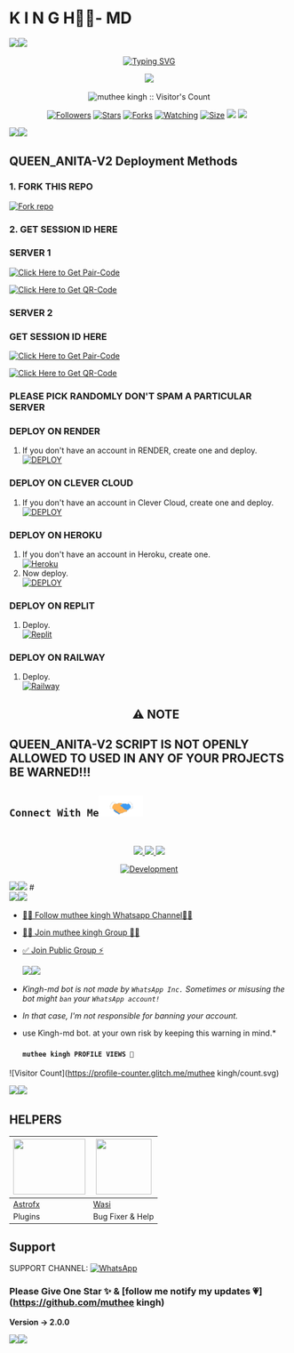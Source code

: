  # K I N G H🌹🥰- MD
   <a><img src='https://i.imgur.com/LyHic3i.gif'/></a><a><img src='https://i.imgur.com/LyHic3i.gif'/></a>
<p align="center">
<p align="center">
  <a href="https://git.io/typing-svg"><img src="https://readme-typing-svg.demolab.com?font=EB+Garamond&weight=800&size=28&duration=4000&pause=1000&random=false&width=435&lines=+•★⃝ KINGH+MD+BOT★⃝•;MULTI-DEVICE+WHATSAPP+BOT;DEVELOPED+BY+MUTHEE+KINGH🌹🥰;RELEASED+DATE+22%2F6%2F2024." alt="Typing SVG" /></a>
 </p>
<p align="center">
<img src="https://telegra.ph/file/a22200a780671e0e32383.jpg"/> 
<p align="center"><img src="https://profile-counter.glitch.me/{muthee kingh}/count.svg" alt="muthee kingh :: Visitor's Count" /></p>
<p align="center">
<a href="https://github.com/DeeCeeXxx/followers"><img title="Followers" src="https://img.shields.io/github/followers/muthee kingh?color=red&style=flat-square"></a>
<a href="https://github.com/muthee kingh/kingh md bot/stargazers/"><img title="Stars" src="https://img.shields.io/github/stars/muthee kingh/Kìngh-md bot?color=blue&style=flat-square"></a>
<a href="https://github.com/DeeCeeXxx/Queen_Anita-V2/network/members"><img title="Forks" src="https://img.shields.io/github/forks/muthee kingh/Kìngh-md bot?color=red&style=flat-square"></a>
<a href="https://github.com/muthee kingh/Kìngh-md bot/watchers"><img title="Watching" src="https://img.shields.io/github/watchers/DeeCeeXxx/Queen_Anita-V2?label=Watchers&color=blue&style=flat-square"></a>
<a href="https://github.com/muthee kingh/Kìngh-md bot/"><img title="Size" src="https://img.shields.io/github/repo-size/muthee kingh/Kìngh-md bot?style=flat-square&color=green"></a>
<a href="https://hits.seeyoufarm.com"><img src="https://hits.seeyoufarm.com/api/count/incr/badge.svg?url=https%3A%2F%2Fgithub.com%2FDeeCeeXxx%2FQueen_Anita-Md&count_bg=%2379C83D&title_bg=%23555555&icon=probot.svg&icon_color=%2300FF6D&title=hits&edge_flat=false"/></a>
<a href="https://github.com/muthee kingh/Kìngh-md bot/graphs/commit-activity"><img height="20" src="https://img.shields.io/badge/Maintained%3F-yes-green.svg"></a>&nbsp;&nbsp;
</p>
<p align='center'>
    </p>
<a><img src='https://i.imgur.com/LyHic3i.gif'/></a><a><img src='https://i.imgur.com/LyHic3i.gif'/></a>
<p align="center">

 ## QUEEN_ANITA-V2 Deployment Methods

### 1. FORK THIS REPO

<a href='https://github.com/muthee kingh/Kìngh-md bot/fork' target="_blank"><img alt='Fork repo' src='https://img.shields.io/badge/Fork This Repo-black?style=for-the-badge&logo=git&logoColor=white'/></a>

### 2. GET SESSION ID HERE

### SERVER 1
 
<a href="https://anita-server-1.onrender.com/pair"><img src="https://img.shields.io/badge/PAIR_CODE-blue" alt="Click Here to Get Pair-Code" width="110"></a>   

<a href="https://anita-server-1.onrender.com/wasiqr"><img src="https://img.shields.io/badge/QR CODE-green" alt="Click Here to Get QR-Code" width="90"></a>

### SERVER 2 
### GET SESSION ID HERE

<a href="https://queen-anita-server-2.onrender.com/pair"><img src="https://img.shields.io/badge/PAIR CODE-red" alt="Click Here to Get Pair-Code" width="110"></a>   

<a href="https://muthee kingh-server-2.onrender.com/wasiqr"><img src="https://img.shields.io/badge/QR CODE-blue" alt="Click Here to Get QR-Code" width="90"></a>
### **PLEASE PICK RANDOMLY DON'T SPAM A PARTICULAR SERVER**


### DEPLOY ON RENDER

1. If you don't have an account in RENDER, create one and deploy.
    <br>
    <a href='https://dashboard.render.com/select-repo?type=web' target="_blank"><img alt='DEPLOY' src='https://img.shields.io/badge/-DEPLOY-black?style=for-the-badge&logo=render&logoColor=white'/></a>


### DEPLOY ON CLEVER CLOUD

1. If you don't have an account in Clever Cloud, create one and deploy.
    <br>
    <a href='https://api.clever-cloud.com/v2/sessions/signup?subscription_source=cta-home-signup' target="_blank"><img alt='DEPLOY' src='https://img.shields.io/badge/-DEPLOY-orange?style=for-the-badge&logo=clever-cloud&logoColor=white'/></a>

### DEPLOY ON HEROKU

1. If you don't have an account in Heroku, create one.
    <br>
    <a href='https://signup.heroku.com/' target="_blank"><img alt='Heroku' src='https://img.shields.io/badge/-Create-purple?style=for-the-badge&logo=heroku&logoColor=white'/></a>
2. Now deploy.
    <br>
    <a href='https://dashboard.heroku.com/new?template=https://github.com/muthee kingh/Kìngh-md bot' target="_blank"><img alt='DEPLOY' src='https://img.shields.io/badge/-DEPLOY-purple?style=for-the-badge&logo=heroku&logoColor=white'/></a>
### DEPLOY ON REPLIT
1. Deploy.
    <br>
    <a href='https://replit.com/github/muthee kingh/Kìngh-md bot' target="_blank"><img alt='Replit' src='https://img.shields.io/badge/-Deploy-red?style=for-the-badge&logo=replit&logoColor=white'/></a>
### DEPLOY ON RAILWAY
1. Deploy.
    <br>
    <a href='https://railway.com/github/muthee kingh/Kìngh-md bot' target="_blank"><img alt='Railway' src='https://img.shields.io/badge/-Deploy-green?style=for-the-badge&logo=railway&logoColor=white'/></a>

    <h2 align="center"> ⚠️ NOTE  </h2>
## QUEEN_ANITA-V2 SCRIPT IS NOT OPENLY ALLOWED TO USED IN ANY OF YOUR PROJECTS BE WARNED!!! 

## ```Connect With Me```<img src="https://github.com/0xAbdulKhalid/0xAbdulKhalid/raw/main/assets/mdImages/handshake.gif" width ="80"></h1> 
 <br> 
<p align="center">
<a href="https://wa.me/254723780545"><img src="https://img.shields.io/badge/Contact David-25D366?style=for-the-badge&logo=whatsapp&logoColor=white" />
<a href="https://whatsapp.com/channel/0029VaZsyQ21XqudOTjyG30Z"><img src="https://img.shields.io/badge/Join Official Channel-25D366?style=for-the-badge&logo=whatsapp&logoColor=white" />
<a href="https://t.me/deecee_x"><img src="https://img.shields.io/badge/Telegram-0088cc?style=for-the-badge&logo=telegram&logoColor=white" /><br>
<p align="center">
<img alt="Development" width="250" src="https://media2.giphy.com/media/W9tBvzTXkQopi/giphy.gif?cid=6c09b952xu6syi1fyqfyc04wcfk0qvqe8fd7sop136zxfjyn&ep=v1_internal_gif_by_id&rid=giphy.gif&ct=g" /> </p>
<a><img src='https://i.imgur.com/LyHic3i.gif'/></a><a><img src='https://i.imgur.com/LyHic3i.gif'/></a>
# 

<br>
<a><img src='https://i.imgur.com/LyHic3i.gif'/></a><a><img src='https://i.imgur.com/LyHic3i.gif'/></a>

* [🧑‍💻 Follow muthee kingh Whatsapp Channel🧑‍💻](https://whatsapp.com/channel/)

* [🧑‍💻 Join muthee kingh Group 🧑‍💻](https://t.me/hacktivisthive)

* [✅ Join Public Group ⚡](https://chat.whatsapp.com/Hk4jZg8HMoH1auW2NAKazX)

  <a><img src='https://i.imgur.com/LyHic3i.gif'/></a><a><img src='https://i.imgur.com/LyHic3i.gif'/></a>
  

- *Kìngh-md bot is not made by `WhatsApp Inc.` Sometimes or misusing the bot might `ban` your `WhatsApp account!`*
- *In that case, I'm not responsible for banning your account.*
- use Kìngh-md bot. at your own risk by keeping this warning in mind.*
  
  #### ```muthee kingh PROFILE VIEWS 🧚```
![Visitor Count](https://profile-counter.glitch.me/muthee kingh/count.svg)

<a><img src='https://i.imgur.com/LyHic3i.gif'/></a><a><img src='https://i.imgur.com/LyHic3i.gif'/></a>


## HELPERS

<a href="https://github.com/astrofx0011"><img src="https://github.com/astrofx0011.png?size=100" width="130" height="100"></a> | [<img src="https://github.com/Itxxwasi.png?size=100" width="100" height="100">](https://github.com/Itxxwasi) 
---|---
[Astrofx](https://github.com/astrofx0011)  | [Wasi](https://github.com/itxxwasi)
Plugins | Bug Fixer & Help |

## Support

SUPPORT CHANNEL: <a href="[https://whatsapp.com/channel/0029VafEBFXhttps://whatsapp.com/channel/0029VaeRru3ADTOEKPCPom0L)"><img alt="WhatsApp" src="https://img.shields.io/badge/WhatsApp-25D366?style=for-the-badge&logo=whatsapp&logoColor=white"/></a>


### Please Give One Star ✨ & [follow me notify my updates 💗](https://github.com/muthee kingh)
<b>Version -> 2.0.0</b>

<a><img src='https://i.imgur.com/LyHic3i.gif'/></a><a><img src='https://i.imgur.com/LyHic3i.gif'/></a>
  
